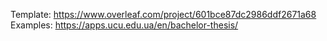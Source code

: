 Template: https://www.overleaf.com/project/601bce87dc2986ddf2671a68
Examples: https://apps.ucu.edu.ua/en/bachelor-thesis/